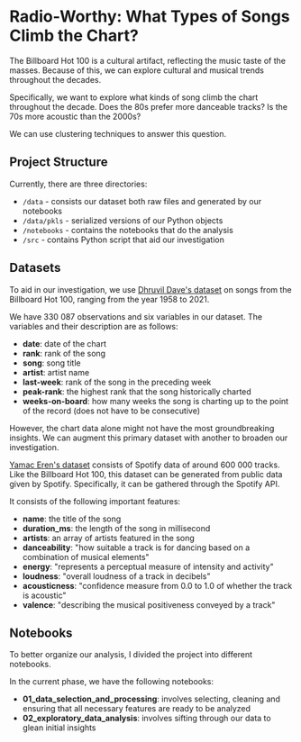 # Radio-Worthy: What Types of Songs Climb the Chart?
The Billboard Hot 100 is a cultural artifact, reflecting the music taste of 
the masses. Because of this, we can explore cultural and musical trends 
throughout the decades.

Specifically, we want to explore what kinds of song climb the chart throughout
the decade. Does the 80s prefer more danceable tracks? Is the 70s more acoustic 
than the 2000s?

We can use clustering techniques to answer this question.

## Project Structure
Currently, there are three directories:
- `/data` - consists our dataset both raw files and generated by our notebooks
- `/data/pkls` - serialized versions of our Python objects
- `/notebooks` - contains the notebooks that do the analysis
- `/src` - contains Python script that aid our investigation

## Datasets
To aid in our investigation, we use [Dhruvil Dave's dataset](https://www.kaggle.com/datasets/dhruvildave/billboard-the-hot-100-songs/) 
on songs from the Billboard Hot 100, ranging from the year 1958 to 2021.

We have 330 087 observations and six variables in our dataset. The variables and
their description are as follows:
- **date**: date of the chart
- **rank**: rank of the song
- **song**: song title
- **artist**: artist name
- **last-week**: rank of the song in the preceding week
- **peak-rank**: the highest rank that the song historically charted
- **weeks-on-board**: how many weeks the song is charting up to the point of 
    the record (does not have to be consecutive)

However, the chart data alone might not have the most groundbreaking insights. 
We can augment this primary dataset with another to broaden our investigation.

[Yamac Eren's dataset](https://www.kaggle.com/datasets/yamaerenay/spotify-dataset-19212020-600k-tracks) 
consists of Spotify data of around 600 000 tracks. Like the Billboard Hot 100, 
this dataset can be generated from public data given by Spotify. Specifically, 
it can be gathered through the Spotify API.

It consists of the following important features: 
- **name**: the title of the song
- **duration_ms**: the length of the song in millisecond
- **artists**: an array of artists featured in the song
- **danceability**: "how suitable a track is for dancing based on a combination 
    of musical elements"
- **energy**: "represents a perceptual measure of intensity and activity"
- **loudness**: "overall loudness of a track in decibels"
- **acousticness**: "confidence measure from 0.0 to 1.0 of whether the track 
    is acoustic"
- **valence**: "describing the musical positiveness conveyed by a track"

## Notebooks
To better organize our analysis, I divided the project into different notebooks.

In the current phase, we have the following notebooks:
- **01_data_selection_and_processing**: involves selecting, cleaning and 
    ensuring that all necessary features are ready to be analyzed
- **02_exploratory_data_analysis**: involves sifting through our data to glean 
    initial insights
